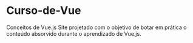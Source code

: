 # Curso-de-Vue
Conceitos de Vue.js
Site projetado com o objetivo de botar em prática o conteúdo absorvido durante o aprendizado de Vue.js.
